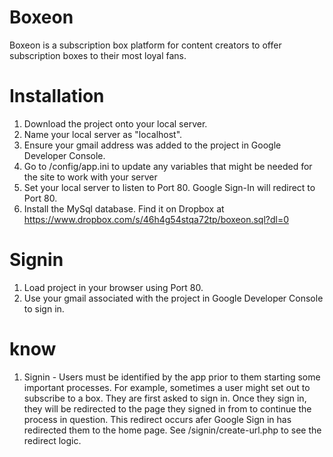 # Boxeon

Boxeon is a subscription box platform for content creators to offer subscription boxes to their most loyal fans.


# Installation

1. Download the project onto your local server.
2. Name your local server as "localhost".
3. Ensure your gmail address was added to the project in Google Developer Console.
4. Go to /config/app.ini to update any variables that might be needed for the site to work with your server
5. Set your local server to listen to Port 80. Google Sign-In will redirect to Port 80.
6. Install the MySql database. Find it on Dropbox at https://www.dropbox.com/s/46h4g54stqa72tp/boxeon.sql?dl=0 

# Signin

1. Load project in your browser using Port 80.
2. Use your gmail associated with the project in Google Developer Console to sign in.

# know

1. Signin - Users must be identified by the app prior to them starting some important processes.
For example, sometimes a user might set out to subscribe to a box. They are first asked
to sign in.  Once they sign in, they will be redirected to the page they signed in from to continue the process in question. 
This redirect occurs afer Google Sign in has redirected them to the home page. See /signin/create-url.php to see the redirect logic.

